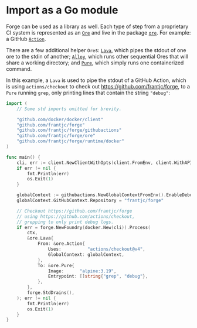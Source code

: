 # Import as a Go module

Forge can be used as a library as well. Each type of step from a proprietary CI system is represented as an [`Ore`](../ore.go) and live in the package [`ore`](../ore). For example: a GitHub [`Action`](../ore/action.go).

There are a few additional helper `Ore`s: [`Lava`](../ore/lava.go), which pipes the stdout of one ore to the stdin of another; [`Alloy`](../ore/alloy.go), which runs other sequential Ores that will share a working directory; and [`Pure`](../ore/pure.go), which simply runs one containerized command.

In this example, a `Lava` is used to pipe the stdout of a GitHub Action, which is using `actions/checkout` to check out https://github.com/frantjc/forge, to a `Pure` running `grep`, only printing lines that contain the string `"debug"`:

```go
import (
	// Some std imports omitted for brevity.

	"github.com/docker/docker/client"
	"github.com/frantjc/forge"
	"github.com/frantjc/forge/githubactions"
	"github.com/frantjc/forge/ore"
	"github.com/frantjc/forge/runtime/docker"
)

func main() {
	cli, err := client.NewClientWithOpts(client.FromEnv, client.WithAPIVersionNegotiation())
	if err != nil {
		fmt.Println(err)
		os.Exit(1)
	}

	globalContext := githubactions.NewGlobalContextFromEnv().EnableDebug()
	globalContext.GitHubContext.Repository = "frantjc/forge"

  	// Checkout https://github.com/frantjc/forge
    // using https://github.com/actions/checkout,
    // grepping to only print debug logs.
	if err = forge.NewFoundry(docker.New(cli)).Process(
		ctx,
		&ore.Lava{
			From: &ore.Action{
				Uses:          "actions/checkout@v4",
				GlobalContext: globalContext,
			},
			To: &ore.Pure{
				Image:      "alpine:3.19",
				Entrypoint: []string{"grep", "debug"},
			},
		},
		forge.StdDrains(),
	); err != nil {
		fmt.Println(err)
		os.Exit(1)
	}
}
```
